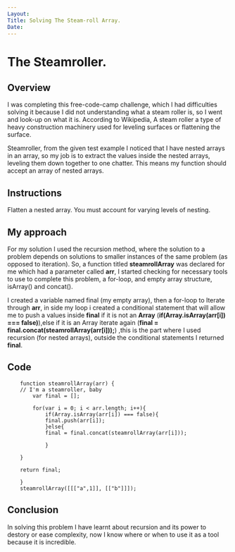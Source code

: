 ```yaml
---
Layout:
Title: Solving The Steam-roll Array.
Date:
---
```


# The Steamroller.

## Overview

I was completing this free-code-camp challenge, which I had difficulties solving it because I did not understanding what a steam roller is, so I went and look-up on what it is.
According to Wikipedia, A steam roller a type of heavy construction machinery used for leveling surfaces or flattening the surface.

Steamroller, from the given test example I noticed that I have nested arrays in an array, so my job is to extract the values inside the nested arrays, leveling them down together to one chatter. This means my function should accept an array of nested arrays. 


## Instructions

Flatten a nested array. You must account for varying levels of nesting.


## My approach

For my solution I used the recursion method, where the solution to a problem depends on solutions to smaller instances of the same problem (as opposed to iteration).
So, a function titled **steamrollArray** was declared for me which had a parameter called **arr**, I started checking for necessary tools to use to complete this problem, a for-loop, and empty array structure, isArray() and concat().

I created a variable named final (my empty array), then a for-loop to Iterate through **arr**, in side my loop i created a conditional statement that will allow me to push a values inside **final** if it is not an **Array** (**if(Array.isArray(arr[i]) === false)**),else if it is an Array iterate again (**final = final.concat(steamrollArray(arr[i]));**)
,this is the part where I used recursion (for nested arrays), outside the conditional statements I returned **final**.


## Code

        function steamrollArray(arr) {
        // I'm a steamroller, baby
            var final = [];

            for(var i = 0; i < arr.length; i++){
                if(Array.isArray(arr[i]) === false){
                final.push(arr[i]);
                }else{
                final = final.concat(steamrollArray(arr[i]));
            
                }
            
        }

        return final;

        }
        steamrollArray([[["a",1]], [["b"]]]);


## Conclusion

In solving this problem I have learnt about recursion and its power to destory or ease complexity, now I know where or when to use it as a tool because it is incredible.
